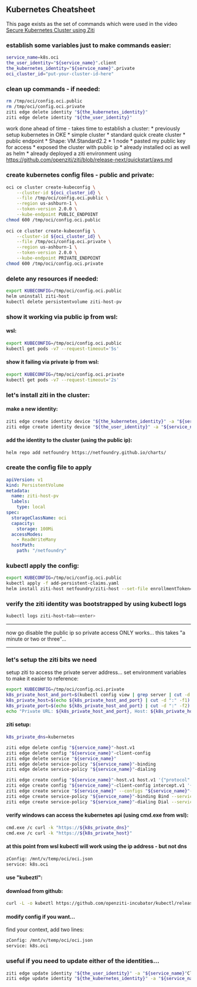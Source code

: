 ## Kubernetes Cheatsheet

This page exists as the set of commands which were used in the video [Secure Kubernetes Cluster using Ziti][1]

### establish some variables just to make commands easier:
```bash
service_name=k8s.oci
the_user_identity="${service_name}".client
the_kubernetes_identity="${service_name}".private
oci_cluster_id="put-your-cluster-id-here"
```

### clean up commands - if needed:
```bash
rm /tmp/oci/config.oci.public
rm /tmp/oci/config.oci.private
ziti edge delete identity "${the_kubernetes_identity}"
ziti edge delete identity "${the_user_identity}"
```

work done ahead of time - takes time to establish a cluster:
    * previously setup kubernetes in OKE
        * simple cluster
        * standard quick create cluster
        * public endpoint
        * Shape: VM.Standard2.2
        * 1 node
        * pasted my public key for access
        * exposed the cluster with public ip
    * already installed oci as well as helm
    * already deployed a ziti environment using https://github.com/openziti/ziti/blob/release-next/quickstart/aws.md

### create kubernetes config files - public and private:
```bash
oci ce cluster create-kubeconfig \
    --cluster-id ${oci_cluster_id} \
    --file /tmp/oci/config.oci.public \
    --region us-ashburn-1 \
    --token-version 2.0.0 \
    --kube-endpoint PUBLIC_ENDPOINT
chmod 600 /tmp/oci/config.oci.public
    
oci ce cluster create-kubeconfig \
    --cluster-id ${oci_cluster_id} \
    --file /tmp/oci/config.oci.private \
    --region us-ashburn-1 \
    --token-version 2.0.0 \
    --kube-endpoint PRIVATE_ENDPOINT
chmod 600 /tmp/oci/config.oci.private
```

### delete any resources if needed:
```bash
export KUBECONFIG=/tmp/oci/config.oci.public
helm uninstall ziti-host
kubectl delete persistentvolume ziti-host-pv
```

### show it working via public ip from wsl:
#### wsl:
```bash
export KUBECONFIG=/tmp/oci/config.oci.public
kubectl get pods -v7 --request-timeout='5s'
```

#### show it failing via private ip from wsl:
```bash
export KUBECONFIG=/tmp/oci/config.oci.private
kubectl get pods -v7 --request-timeout='2s'
```

### let's install ziti in the cluster:
#### make a new identity:
```bash 
ziti edge create identity device "${the_kubernetes_identity}" -a "${service_name}"ServerEndpoints -o "${the_kubernetes_identity}".jwt
ziti edge create identity device "${the_user_identity}" -a "${service_name}"ClientEndpoints -o "${the_user_identity}".jwt
```

#### add the identity to the cluster (using the public ip):
```bash
helm repo add netfoundry https://netfoundry.github.io/charts/
```

### create the config file to apply
```yaml
apiVersion: v1
kind: PersistentVolume
metadata:
  name: ziti-host-pv
  labels:
    type: local
spec:
  storageClassName: oci
  capacity:
    storage: 100Mi
  accessModes:
    - ReadWriteMany
  hostPath:
    path: "/netfoundry"
```

### kubectl apply the config:
```bash
export KUBECONFIG=/tmp/oci/config.oci.public
kubectl apply -f add-persistent-claims.yaml 
helm install ziti-host netfoundry/ziti-host --set-file enrollmentToken=k8s.private.jwt
```

### verify the ziti identity was bootstrapped by using kubectl logs
```bash
kubectl logs ziti-host<tab><enter>
```
---

now go disable the public ip so private access ONLY works... this takes "a minute or two or three"...

---

### let's setup the ziti bits we need

setup ziti to access the private server address... 
set environment variables to make it easier to reference:

```bash
export KUBECONFIG=/tmp/oci/config.oci.private
k8s_private_host_and_port=$(kubectl config view | grep server | cut -d "/" -f3)
k8s_private_host=$(echo ${k8s_private_host_and_port} | cut -d ":" -f1)
k8s_private_port=$(echo ${k8s_private_host_and_port} | cut -d ":" -f2)
echo "Private URL: ${k8s_private_host_and_port}, Host: ${k8s_private_host}, Port: ${k8s_private_port}"
```

#### ziti setup:
```bash
k8s_private_dns=kubernetes

ziti edge delete config "${service_name}"-host.v1
ziti edge delete config "${service_name}"-client-config
ziti edge delete service "${service_name}"
ziti edge delete service-policy "${service_name}"-binding
ziti edge delete service-policy "${service_name}"-dialing

ziti edge create config "${service_name}"-host.v1 host.v1 '{"protocol":"tcp", "address":"'${k8s_private_host}'","port":'${k8s_private_port}' }'
ziti edge create config "${service_name}"-client-config intercept.v1 '{"protocols":["tcp"],"addresses":["'${k8s_private_host}'","'${k8s_private_dns}'"], "portRanges":[{"low":443, "high":443}]}'
ziti edge create service "${service_name}" --configs "${service_name}"-client-config,"${service_name}"-host.v1
ziti edge create service-policy "${service_name}"-binding Bind --service-roles '@'"${service_name}" --identity-roles '#'"${service_name}"'ServerEndpoints'
ziti edge create service-policy "${service_name}"-dialing Dial --service-roles '@'"${service_name}" --identity-roles '#'"${service_name}"'ClientEndpoints'
```

#### verify windows can access the kubernetes api (using cmd.exe from wsl):
```bash
cmd.exe /c curl -k "https://${k8s_private_dns}"
cmd.exe /c curl -k "https://${k8s_private_host}"    
```

#### at this point from wsl kubectl will work using the ip address - but not dns
```bash
zConfig: /mnt/v/temp/oci/oci.json
service: k8s.oci
```

#### use "kubeztl":
#### download from github:
```bash
curl -L -o kubeztl https://github.com/openziti-incubator/kubectl/releases/download/v0.0.4/kubectl-linux-amd64 ./kubeztl get pods -c ./id.json -S "${service_name}"
```

#### modify config if you want...
find your context, add two lines:
```bash
zConfig: /mnt/v/temp/oci/oci.json
service: k8s.oci
```

### useful if you need to update either of the identities...
```bash
ziti edge update identity "${the_user_identity}" -a "${service_name}"ClientEndpoints
ziti edge update identity "${the_kubernetes_identity}" -a "${service_name}"ServerEndpoints
```

[1]: https://youtu.be/CRoansolpR0